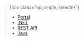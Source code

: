 > [!div class="op_single_selector"]
>- [Portal](/documentation/articles/media-services-portal-get-started/)
>- [.NET](../articles/media-services/media-services-dotnet-get-started.md)
>- [REST API](../articles/media-services/media-services-rest-get-started.md)
>- [Java](../articles/media-services/media-services-java-how-to-use.md)